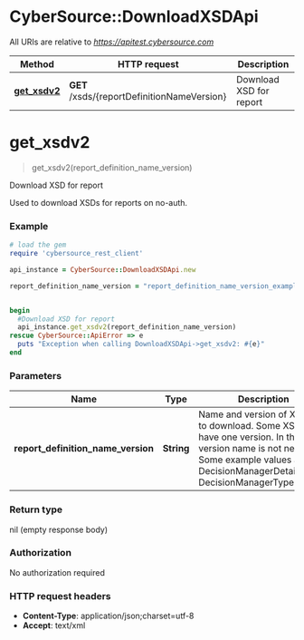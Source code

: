 # CyberSource::DownloadXSDApi

All URIs are relative to *https://apitest.cybersource.com*

Method | HTTP request | Description
------------- | ------------- | -------------
[**get_xsdv2**](DownloadXSDApi.md#get_xsdv2) | **GET** /xsds/{reportDefinitionNameVersion} | Download XSD for report


# **get_xsdv2**
> get_xsdv2(report_definition_name_version)

Download XSD for report

Used to download XSDs for reports on no-auth.

### Example
```ruby
# load the gem
require 'cybersource_rest_client'

api_instance = CyberSource::DownloadXSDApi.new

report_definition_name_version = "report_definition_name_version_example" # String | Name and version of XSD file to download. Some XSDs only have one version. In that case version name is not needed. Some example values are DecisionManagerDetailReport, DecisionManagerTypes


begin
  #Download XSD for report
  api_instance.get_xsdv2(report_definition_name_version)
rescue CyberSource::ApiError => e
  puts "Exception when calling DownloadXSDApi->get_xsdv2: #{e}"
end
```

### Parameters

Name | Type | Description  | Notes
------------- | ------------- | ------------- | -------------
 **report_definition_name_version** | **String**| Name and version of XSD file to download. Some XSDs only have one version. In that case version name is not needed. Some example values are DecisionManagerDetailReport, DecisionManagerTypes | 

### Return type

nil (empty response body)

### Authorization

No authorization required

### HTTP request headers

 - **Content-Type**: application/json;charset=utf-8
 - **Accept**: text/xml



